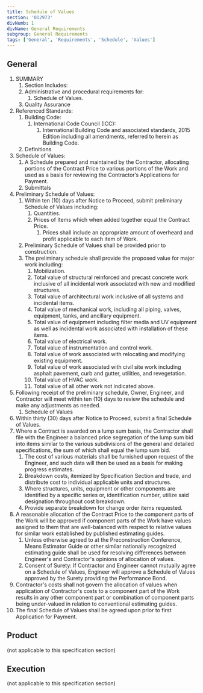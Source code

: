 ```yaml
---
title: Schedule of Values
section: '012973'
divNumb: 1
divName: General Requirements
subgroup: General Requirements
tags: ['General', 'Requirements', 'Schedule', 'Values']
---
```


## General

1. SUMMARY
   1. Section Includes:
   1. Administrative and procedural requirements for:
      1. Schedule of Values.
   1. Quality Assurance
2. Referenced Standards:
   1. Building Code:
      1. International Code Council (ICC):
         1. International Building Code and associated standards, 2015 Edition including all amendments, referred to herein as Building Code.
   2. Definitions
3. Schedule of Values:
   1. A Schedule prepared and maintained by the Contractor, allocating portions of the Contract Price to various portions of the Work and used as a basis for reviewing the Contractor’s Applications for Payment.
   1. Submittals
4. Preliminary Schedule of Values:
   1. Within ten (10) days after Notice to Proceed, submit preliminary Schedule of Values including:
      1. Quantities.
      2. Prices of Items which when added together equal the Contract Price.
         1. Prices shall include an appropriate amount of overheard and profit applicable to each item of Work.
   2. Preliminary Schedule of Values shall be provided prior to construction.
   3. The preliminary schedule shall provide the proposed value for major work including:
      1. Mobilization.
      2. Total value of structural reinforced and precast concrete work inclusive of all incidental work associated with new and modified structures.
      3. Total value of architectural work inclusive of all systems and incidental items.
      4. Total value of mechanical work, including all piping, valves, equipment, tanks, and ancillary equipment.
      5. Total value of equipment including filter media and UV equipment as well as incidental work associated with installation of these items.
      6. Total value of electrical work.
      7. Total value of instrumentation and control work.
      8. Total value of work associated with relocating and modifying existing equipment.
      9. Total value of work associated with civil site work including asphalt pavement, curb and gutter, utilities, and revegetation.
      10. Total value of HVAC work.
      11. Total value of all other work not indicated above.
5. Following receipt of the preliminary schedule, Owner, Engineer, and Contractor will meet within ten (10) days to review the schedule and make any adjustments as needed.
   1. Schedule of Values
6. Within thirty (30) days after Notice to Proceed, submit a final Schedule of Values.
7. Where a Contract is awarded on a lump sum basis, the Contractor shall file with the Engineer a balanced price segregation of the lump sum bid into items similar to the various subdivisions of the general and detailed specifications, the sum of which shall equal the lump sum bid.
   1. The cost of various materials shall be furnished upon request of the Engineer, and such data will then be used as a basis for making progress estimates.
   2. Breakdown costs, itemized by Specification Section and trade, and distribute cost to individual applicable units and structures.
   3. Where structures, units, equipment or other components are identified by a specific series or, identification number, utilize said designation throughout cost breakdown.
   4. Provide separate breakdown for change order items requested.
8. A reasonable allocation of the Contract Price to the component parts of the Work will be approved if component parts of the Work have values assigned to them that are well-balanced with respect to relative values for similar work established by published estimating guides.
   1. Unless otherwise agreed to at the Preconstruction Conference, Means Estimator Guide or other similar nationally recognized estimating guide shall be used for resolving differences between Engineer's and Contractor's opinions of allocation of values.
   2. Consent of Surety: If Contractor and Engineer cannot mutually agree on a Schedule of Values, Engineer will approve a Schedule of Values approved by the Surety providing the Performance Bond.
9. Contractor's costs shall not govern the allocation of values when application of Contractor's costs to a component part of the Work results in any other component part or combination of component parts being under-valued in relation to conventional estimating guides.
10. The final Schedule of Values shall be agreed upon prior to first Application for Payment.

## Product

(not applicable to this specification section)

## Execution

(not applicable to this specification section)
